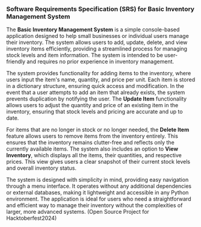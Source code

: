 ### Software Requirements Specification (SRS) for Basic Inventory Management System

The **Basic Inventory Management System** is a simple console-based application designed to help small businesses or individual users manage their inventory. The system allows users to add, update, delete, and view inventory items efficiently, providing a streamlined process for managing stock levels and item information. The system is intended to be user-friendly and requires no prior experience in inventory management.

The system provides functionality for adding items to the inventory, where users input the item's name, quantity, and price per unit. Each item is stored in a dictionary structure, ensuring quick access and modification. In the event that a user attempts to add an item that already exists, the system prevents duplication by notifying the user. The **Update Item** functionality allows users to adjust the quantity and price of an existing item in the inventory, ensuring that stock levels and pricing are accurate and up to date.

For items that are no longer in stock or no longer needed, the **Delete Item** feature allows users to remove items from the inventory entirely. This ensures that the inventory remains clutter-free and reflects only the currently available items. The system also includes an option to **View Inventory**, which displays all the items, their quantities, and respective prices. This view gives users a clear snapshot of their current stock levels and overall inventory status.

The system is designed with simplicity in mind, providing easy navigation through a menu interface. It operates without any additional dependencies or external databases, making it lightweight and accessible in any Python environment. The application is ideal for users who need a straightforward and efficient way to manage their inventory without the complexities of larger, more advanced systems.
(Open Source Project for Hacktoberfest2024)
